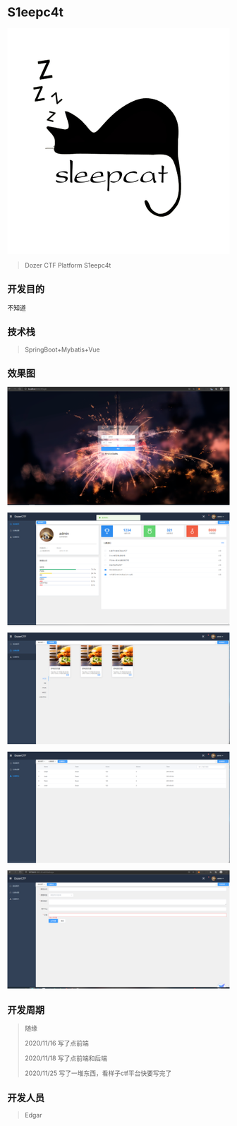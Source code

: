 # S1eepc4t

![](./sleepcat.png)

> Dozer CTF Platform S1eepc4t

## 开发目的

不知道

## 技术栈

> SpringBoot+Mybatis+Vue

## 效果图

![image-20201117000258082](image-20201117000258082.png)

![](image-20201117000350900.png)

![image-20201117000421931](image-20201117000421931.png)

![image-20201117000451514](image-20201117000451514.png)

![image-20201118092258905](image-20201118092258905.png)

## 开发周期

> 随缘
>
> 2020/11/16 写了点前端
>
> 2020/11/18 写了点前端和后端
>
> 2020/11/25 写了一堆东西，看样子ctf平台快要写完了

## 开发人员

> Edgar